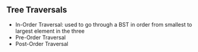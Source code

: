 ## Tree Traversals

- In-Order Traversal: used to go through a BST in order from smallest to largest element in the three
- Pre-Order Traversal
- Post-Order Traversal
